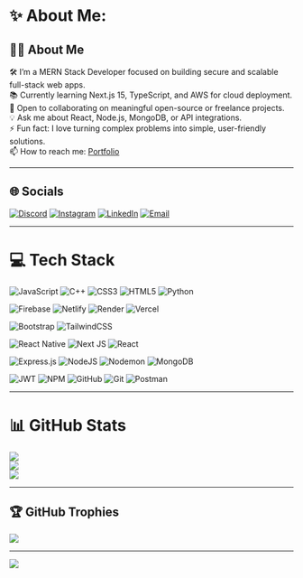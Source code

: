 # ✨ About Me:

## 👨‍💻 About Me

🛠️ I’m a MERN Stack Developer focused on building secure and scalable full-stack web apps.  
📚 Currently learning Next.js 15, TypeScript, and AWS for cloud deployment.  
🤝 Open to collaborating on meaningful open-source or freelance projects.  
💡 Ask me about React, Node.js, MongoDB, or API integrations.  
⚡ Fun fact: I love turning complex problems into simple, user-friendly solutions.  
📫 How to reach me: [Portfolio](https://personal-portfolio-nitin-saini.vercel.app/)

---

## 🌐 Socials

[![Discord](https://img.shields.io/badge/Discord-%237289DA.svg?logo=discord&logoColor=white)](https://discord.com/invite/nitin_saini)
[![Instagram](https://img.shields.io/badge/Instagram-%23E4405F.svg?logo=Instagram&logoColor=white)](https://www.instagram.com/nitin.saini.07/)
[![LinkedIn](https://img.shields.io/badge/LinkedIn-%230077B5.svg?logo=linkedin&logoColor=white)](https://www.linkedin.com/in/nitin-saini-64b454237)
[![Email](https://img.shields.io/badge/Email-D14836?logo=gmail&logoColor=white)](mailto:saini00nitin@gmail.com)

---

# 💻 Tech Stack

![JavaScript](https://img.shields.io/badge/javascript-%23323330.svg?style=for-the-badge&logo=javascript&logoColor=%23F7DF1E)
![C++](https://img.shields.io/badge/c++-%2300599C.svg?style=for-the-badge&logo=c%2B%2B&logoColor=white)
![CSS3](https://img.shields.io/badge/css3-%231572B6.svg?style=for-the-badge&logo=css3&logoColor=white)
![HTML5](https://img.shields.io/badge/html5-%23E34F26.svg?style=for-the-badge&logo=html5&logoColor=white)
![Python](https://img.shields.io/badge/python-3670A0?style=for-the-badge&logo=python&logoColor=ffdd54)

![Firebase](https://img.shields.io/badge/firebase-%23039BE5.svg?style=for-the-badge&logo=firebase)
![Netlify](https://img.shields.io/badge/netlify-%23000000.svg?style=for-the-badge&logo=netlify&logoColor=#00C7B7)
![Render](https://img.shields.io/badge/Render-%46E3B7.svg?style=for-the-badge&logo=render&logoColor=white)
![Vercel](https://img.shields.io/badge/vercel-%23000000.svg?style=for-the-badge&logo=vercel&logoColor=white)

![Bootstrap](https://img.shields.io/badge/bootstrap-%238511FA.svg?style=for-the-badge&logo=bootstrap&logoColor=white)
![TailwindCSS](https://img.shields.io/badge/tailwindcss-%2338B2AC.svg?style=for-the-badge&logo=tailwind-css&logoColor=white)

![React Native](https://img.shields.io/badge/react_native-%2320232a.svg?style=for-the-badge&logo=react&logoColor=%2361DAFB)
![Next JS](https://img.shields.io/badge/Next-black?style=for-the-badge&logo=next.js&logoColor=white)
![React](https://img.shields.io/badge/react-%2320232a.svg?style=for-the-badge&logo=react&logoColor=%2361DAFB)

![Express.js](https://img.shields.io/badge/express.js-%23404d59.svg?style=for-the-badge&logo=express&logoColor=%2361DAFB)
![NodeJS](https://img.shields.io/badge/node.js-6DA55F?style=for-the-badge&logo=node.js&logoColor=white)
![Nodemon](https://img.shields.io/badge/NODEMON-%23323330.svg?style=for-the-badge&logo=nodemon&logoColor=%BBDEAD)
![MongoDB](https://img.shields.io/badge/MongoDB-%234ea94b.svg?style=for-the-badge&logo=mongodb&logoColor=white)

![JWT](https://img.shields.io/badge/JWT-black?style=for-the-badge&logo=JSON%20web%20tokens)
![NPM](https://img.shields.io/badge/NPM-%23CB3837.svg?style=for-the-badge&logo=npm&logoColor=white)
![GitHub](https://img.shields.io/badge/github-%23121011.svg?style=for-the-badge&logo=github&logoColor=white)
![Git](https://img.shields.io/badge/git-%23F05033.svg?style=for-the-badge&logo=git&logoColor=white)
![Postman](https://img.shields.io/badge/Postman-FF6C37?style=for-the-badge&logo=postman&logoColor=white)

---

# 📊 GitHub Stats

![](https://github-readme-stats.vercel.app/api?username=Nitinsaini-7&theme=github_dark&hide_border=true&include_all_commits=false&count_private=false)  
![](https://nirzak-streak-stats.vercel.app/?user=Nitinsaini-7&theme=github_dark&hide_border=true)  
![](https://github-readme-stats.vercel.app/api/top-langs/?username=Nitinsaini-7&theme=github_dark&hide_border=true&include_all_commits=false&count_private=false&layout=compact)

---

## 🏆 GitHub Trophies

![](https://github-profile-trophy.vercel.app/?username=Nitinsaini-7&theme=radical&no-frame=false&no-bg=true&margin-w=4)

---

[![](https://visitcount.itsvg.in/api?id=Nitinsaini-7&icon=0&color=0)](https://visitcount.itsvg.in)

<!-- Proudly created with GPRM ( https://gprm.itsvg.in ) -->
